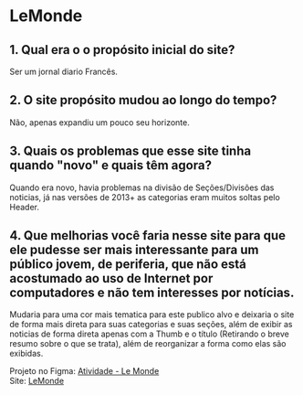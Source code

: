 <h1>LeMonde</h1>

## 1. Qual era o o propósito inicial do site? 
Ser um jornal diario Francês.
## 2. O site propósito mudou ao longo do tempo? 
Não, apenas expandiu um pouco seu horizonte.
## 3. Quais os problemas que esse site tinha quando "novo" e quais têm agora? 
Quando era novo, havia problemas na divisão de Seções/Divisões das noticias, já nas versões de 2013+ as categorias eram muitos soltas pelo Header.
## 4. Que melhorias você faria nesse site para que ele pudesse ser mais interessante para um público jovem, de periferia, que não está acostumado ao uso de Internet por computadores e não tem interesses por notícias.
Mudaria para uma cor mais tematica para este publico alvo e deixaria o site de forma mais direta para suas categorias e suas seções, além de exibir as noticias de forma direta apenas com a Thumb e o título (Retirando o breve resumo sobre o que se trata), além de reorganizar a forma como elas são exibidas.

Projeto no Figma: [Atividade - Le Monde](https://www.figma.com/file/tfX1Grr4NROKxptipaDaSP/Atividade---Le-Monde?node-id=0%3A1&t=IpYDJdWzzSkDzqOj-1)
<br>
Site: [LeMonde](https://www.lemonde.fr/)
